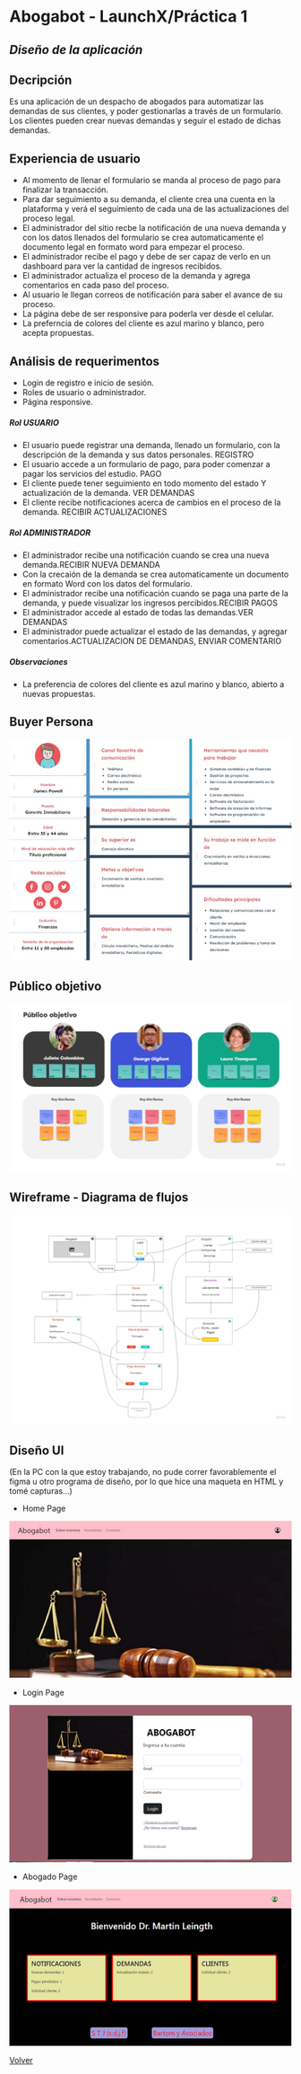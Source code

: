 # Abogabot - LaunchX/Práctica 1

## ***Diseño de la aplicación***

## Decripción

Es una aplicación de un despacho de abogados para automatizar las demandas de sus clientes, y poder gestionarlas a través de un formulario.
Los clientes pueden crear nuevas demandas y seguir el estado de dichas demandas.

## Experiencia de usuario

- Al momento de llenar el formulario se manda al proceso de pago para finalizar la transacción.
- Para dar seguimiento a su demanda, el cliente crea una cuenta en la plataforma y verá el seguimiento de cada una de las actualizaciones del proceso legal.
- El administrador del sitio recbe la notificación de una nueva demanda y con los datos llenados del formulario se crea automaticamente el documento legal en formato word para empezar el proceso.
- El administrador recibe el pago y debe de ser capaz de verlo en un dashboard para ver la cantidad de ingresos recibidos.
- El administrador actualiza el proceso de la demanda y agrega comentarios en cada paso del proceso.
- Al usuario le llegan correos de notificación para saber el avance de su proceso.
- La página debe de ser responsive para poderla ver desde el celular.
- La preferncia de colores del cliente es azul marino y blanco, pero acepta propuestas.

## Análisis de requerimentos

- Login de registro e inicio de sesión.
- Roles de usuario o administrador.
- Página responsive.

##### ***Rol USUARIO***

- El usuario puede registrar una demanda, llenado un formulario, con la descripción de la demanda y sus datos personales. REGISTRO
- El usuario accede a un formulario de pago, para poder comenzar a pagar los servicios del estudio. PAGO
- El cliente puede tener seguimiento en todo momento del estado Y actualización de la demanda. VER DEMANDAS
- El cliente recibe notificaciones acerca de cambios en el proceso de la demanda. RECIBIR ACTUALIZACIONES

##### ***Rol ADMINISTRADOR***

- El administrador recibe una notificación cuando se crea una nueva demanda.RECIBIR NUEVA DEMANDA
- Con la crecaión de la demanda se crea automaticamente un documento en formato Word con los datos del formulario.
- El administrador recibe una notificación cuando se paga una parte de la demanda, y puede visualizar los ingresos percibidos.RECIBIR PAGOS
- El administrador accede al estado de todas las demandas.VER DEMANDAS
- El administrador puede actualizar el estado de las demandas, y agregar comentarios.ACTUALIZACION DE DEMANDAS, ENVIAR COMENTARIO

##### ***Observaciones***

- La preferencia de colores del cliente es azul marino y blanco, abierto a nuevas propuestas.


## Buyer Persona

![Ver Imangen Buyer persona](./img/buyer-persona.jpg)

## Público objetivo

![Ver Imagen publico objetivo](./img/publico-objetivo.jpg)


## Wireframe - Diagrama de flujos

![Ver diagrama](./img/diagrama.jpg)


## Diseño UI

(En la PC con la que estoy trabajando, no pude correr favorablemente el figma u otro programa de diseño, por lo que hice una maqueta en HTML y tomé capturas...)

- Home Page

![Honme Page](./img/UI/home.jpg)

- Login Page

![Login Page](./img/UI/login.png)

- Abogado Page

![Abogado Page](./img/UI/abogado.png)



[Volver](./README.md)
